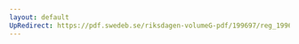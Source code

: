 ```yaml
---
layout: default
UpRedirect: https://pdf.swedeb.se/riksdagen-volumeG-pdf/199697/reg_199697/reg_199697_0330.pdf
---
```

